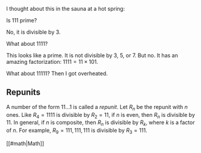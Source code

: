 I thought about this in the sauna at a hot spring:

Is 111 prime?

No, it is divisible by 3.

What about 1111?

This looks like a prime. It is not divisible by 3, 5, or 7. But no. It has an amazing factorization: $1111 = 11 \times 101.$

What about 11111? Then I got overheated.

## Repunits

A number of the form 11...1 is called a _repunit_. Let $R_n$ be the repunit with $n$ ones. Like $R_4 = 1111$ is divisible by $R_2 = 11,$ if $n$ is even, then $R_n$ is divisible by 11. In general, if $n$ is composite, then $R_n$ is divisible by $R_k,$ where $k$ is a factor of $n.$ For example, $R_9 = 111,111,111$ is divisible by $R_3 = 111.$

[[#math|Math]]

